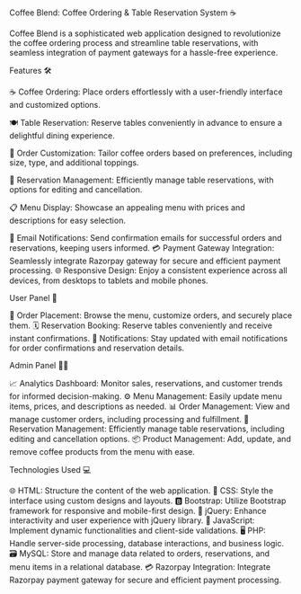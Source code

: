 Coffee Blend: Coffee Ordering & Table Reservation System ☕

Coffee Blend is a sophisticated web application designed to revolutionize the coffee ordering process and streamline table reservations, with seamless integration of payment gateways for a hassle-free experience.

Features 🛠️

☕ Coffee Ordering: Place orders effortlessly with a user-friendly interface and customized options.

🍽️ Table Reservation: Reserve tables conveniently in advance to ensure a delightful dining experience.

📝 Order Customization: Tailor coffee orders based on preferences, including size, type, and additional toppings.

📅 Reservation Management: Efficiently manage table reservations, with options for editing and cancellation.

📋 Menu Display: Showcase an appealing menu with prices and descriptions for easy selection.

📧 Email Notifications: Send confirmation emails for successful orders and reservations, keeping users informed.
💳 Payment Gateway Integration: Seamlessly integrate Razorpay gateway for secure and efficient payment processing.
🌐 Responsive Design: Enjoy a consistent experience across all devices, from desktops to tablets and mobile phones.

User Panel 👤

🛒 Order Placement: Browse the menu, customize orders, and securely place them.
🗓️ Reservation Booking: Reserve tables conveniently and receive instant confirmations.
📧 Notifications: Stay updated with email notifications for order confirmations and reservation details.

Admin Panel 👩‍💼

📈 Analytics Dashboard: Monitor sales, reservations, and customer trends for informed decision-making.
⚙️ Menu Management: Easily update menu items, prices, and descriptions as needed.
📊 Order Management: View and manage customer orders, including processing and fulfillment.
📅 Reservation Management: Efficiently manage table reservations, including editing and cancellation options.
📦 Product Management: Add, update, and remove coffee products from the menu with ease.

Technologies Used 💻

🌐 HTML: Structure the content of the web application.
🎨 CSS: Style the interface using custom designs and layouts.
🅱️ Bootstrap: Utilize Bootstrap framework for responsive and mobile-first design.
💼 jQuery: Enhance interactivity and user experience with jQuery library.
🧩 JavaScript: Implement dynamic functionalities and client-side validations.
🖥️ PHP: Handle server-side processing, database interactions, and business logic.
🗃️ MySQL: Store and manage data related to orders, reservations, and menu items in a relational database.
💳 Razorpay Integration: Integrate Razorpay payment gateway for secure and efficient payment processing.

